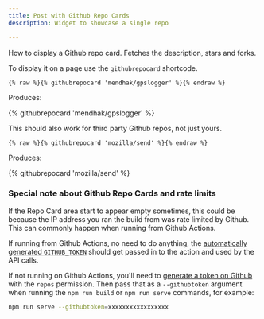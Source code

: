 ```yaml
---
title: Post with Github Repo Cards
description: Widget to showcase a single repo

---
```


How to display a Github repo card.  Fetches the description, stars and forks.  

To display it on a page use the `githubrepocard` shortcode.  

```
{% raw %}{% githubrepocard 'mendhak/gpslogger' %}{% endraw %}
```

Produces:

{% githubrepocard 'mendhak/gpslogger' %}

This should also work for third party Github repos, not just yours. 

```
{% raw %}{% githubrepocard 'mozilla/send' %}{% endraw %}
```

Produces: 

{% githubrepocard 'mozilla/send' %}


### Special note about Github Repo Cards and rate limits

If the Repo Card area start to appear empty sometimes, this could be because the IP address you ran the build from was rate limited by Github. This can commonly happen when running from Github Actions.  

If running from Github Actions, no need to do anything, the [automatically generated `GITHUB_TOKEN`](https://docs.github.com/en/actions/security-guides/automatic-token-authentication) should get passed in to the action and used by the API calls. 

If not running on Github Actions, you'll need to [generate a token on Github](https://github.com/settings/tokens) with the `repos` permission. Then pass that as a `--githubtoken` argument when running the `npm run build` or `npm run serve` commands, for example:

```bash
npm run serve --githubtoken=xxxxxxxxxxxxxxxxx
```
